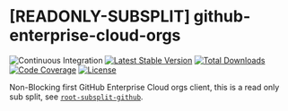 # [READONLY-SUBSPLIT] github-enterprise-cloud-orgs


![Continuous Integration](https://github.com/php-api-clients/github-enterprise-cloud-orgs/workflows/Continuous%20Integration/badge.svg)
[![Latest Stable Version](https://poser.pugx.org/api-clients/github-enterprise-cloud-orgs/v/stable.png)](https://packagist.org/packages/api-clients/github-enterprise-cloud-orgs)
[![Total Downloads](https://poser.pugx.org/api-clients/github-enterprise-cloud-orgs/downloads.png)](https://packagist.org/packages/api-clients/github-enterprise-cloud-orgs)
[![Code Coverage](https://scrutinizer-ci.com/g/php-api-clients/github-enterprise-cloud-orgs/badges/coverage.png?b==)](https://scrutinizer-ci.com/g/php-api-clients/github-enterprise-cloud-orgs/?branch=)
[![License](https://poser.pugx.org/api-clients/github-enterprise-cloud-orgs/license.png)](https://packagist.org/packages/api-clients/github-enterprise-cloud-orgs)

Non-Blocking first GitHub Enterprise Cloud orgs client, this is a read only sub split, see [`root-subsplit-github`](https://github.com/php-api-clients/root-subsplit-github).
